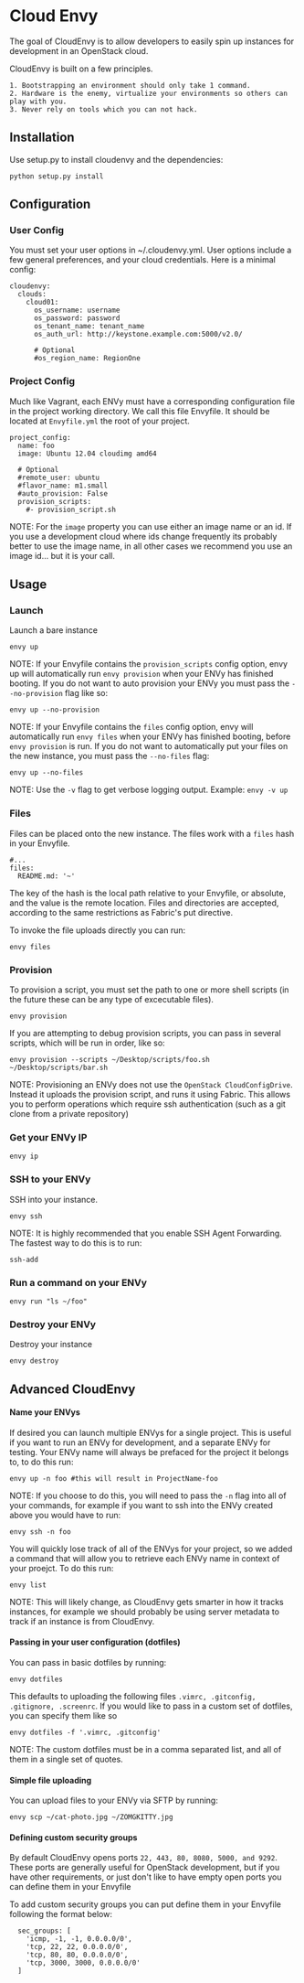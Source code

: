 # Cloud Envy

The goal of CloudEnvy is to allow developers to easily spin up instances
for development in an OpenStack cloud.

CloudEnvy is built on a few principles.

    1. Bootstrapping an environment should only take 1 command.
    2. Hardware is the enemy, virtualize your environments so others can play with you.
    3. Never rely on tools which you can not hack.

## Installation

Use setup.py to install cloudenvy and the dependencies:

    python setup.py install

## Configuration

### User Config
You must set your user options in ~/.cloudenvy.yml. User options include a few general preferences, and your cloud credentials. Here is a minimal config:

    cloudenvy:
      clouds:
        cloud01:
          os_username: username
          os_password: password
          os_tenant_name: tenant_name
          os_auth_url: http://keystone.example.com:5000/v2.0/

          # Optional
          #os_region_name: RegionOne

### Project Config

Much like Vagrant, each ENVy must have a corresponding configuration file in the project working directory. We call this file Envyfile. It should be located at `Envyfile.yml` the root of your project.

    project_config:
      name: foo
      image: Ubuntu 12.04 cloudimg amd64

      # Optional
      #remote_user: ubuntu
      #flavor_name: m1.small
      #auto_provision: False
      provision_scripts:
        #- provision_script.sh

NOTE: For the `image` property you can use either an image name or an id. If you use a development cloud where ids change frequently its probably better to use the image name, in all other cases we recommend you use an image id... but it is your call.

## Usage

### Launch

Launch a bare instance

    envy up

NOTE: If your Envyfile contains the `provision_scripts` config option, envy up will automatically run `envy provision` when your ENVy has finished booting. If you do not want to auto provision your ENVy you must pass the `--no-provision` flag like so:

    envy up --no-provision

NOTE: If your Envyfile contains the `files` config option, envy will automatically run `envy files` when your ENVy has finished booting, before `envy provision` is run. If you do not want to automatically put your files on the new instance, you must pass the `--no-files` flag:

    envy up --no-files

NOTE: Use the ```-v``` flag to get verbose logging output. Example: ```envy -v up```

### Files

Files can be placed onto the new instance. The files work with a ``files`` hash in your Envyfile.

    #...
    files:
      README.md: '~'

The key of the hash is the local path relative to your Envyfile, or absolute, and the value is the remote location. Files and directories are accepted, according to the same restrictions as Fabric's put directive.

To invoke the file uploads directly you can run:

    envy files


### Provision

To provision a script, you must set the path to one or more shell scripts (in the future these can be any type of excecutable files).

    envy provision

If you are attempting to debug provision scripts, you can pass in several scripts, which will be run in order, like so:

    envy provision --scripts ~/Desktop/scripts/foo.sh ~/Desktop/scripts/bar.sh

NOTE: Provisioning an ENVy does not use the ```OpenStack CloudConfigDrive```. Instead it uploads the provision script, and runs it using Fabric. This allows you to perform operations which require ssh authentication (such as a git clone from a private repository)


### Get your ENVy IP

    envy ip

### SSH to your ENVy

SSH into your instance.

    envy ssh


NOTE: It is highly recommended that you enable SSH Agent Forwarding. The fastest way to do this is to run:

    ssh-add


### Run a command on your ENVy

    envy run "ls ~/foo"

### Destroy your ENVy

Destroy your instance

    envy destroy

## Advanced CloudEnvy

#### Name your ENVys

If desired you can launch multiple ENVys for a single project. This is useful if you want to run an ENVy for development, and a separate ENVy for testing. Your ENVy name will always be prefaced for the project it belongs to, to do this run:

    envy up -n foo #this will result in ProjectName-foo

NOTE: If you choose to do this, you will need to pass the `-n` flag into all of your commands, for example if you want to ssh into the ENVy created above you would have to run:

    envy ssh -n foo

You will quickly lose track of all of the ENVys for your project, so we added a command that will allow you to retrieve each ENVy name in context of your proejct. To do this run:

    envy list

NOTE: This will likely change, as CloudEnvy gets smarter in how it tracks instances, for example we should probably be using server metadata to track if an instance is from CloudEnvy.

#### Passing in your user configuration (dotfiles)

You can pass in basic dotfiles by running:

    envy dotfiles

This defaults to uploading the following files `.vimrc, .gitconfig, .gitignore, .screenrc`. If you would like to pass in a custom set of dotfiles, you can specify them like so

    envy dotfiles -f '.vimrc, .gitconfig'

NOTE: The custom dotfiles must be in a comma separated list, and all of them in a single set of quotes.

#### Simple file uploading

You can upload files to your ENVy via SFTP by running:

    envy scp ~/cat-photo.jpg ~/ZOMGKITTY.jpg

#### Defining custom security groups

By default CloudEnvy opens ports `22, 443, 80, 8080, 5000, and 9292`. These ports are generally useful for OpenStack development, but if you have other requirements, or just don't like to have empty open ports you can define them in your Envyfile

To add custom security groups you can put define them in your Envyfile following the format below:

      sec_groups: [
        'icmp, -1, -1, 0.0.0.0/0',
        'tcp, 22, 22, 0.0.0.0/0',
        'tcp, 80, 80, 0.0.0.0/0',
        'tcp, 3000, 3000, 0.0.0.0/0'
      ]
